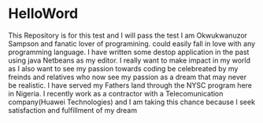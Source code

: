 # HelloWord
This Repository is for this test and I will pass the test 
I am Okwukwanuzor Sampson and fanatic lover of programining. could easily fall in love with any programming language. 
I have written some destop application in the past using java Netbeans as my editor.
I really want to make impact in my world as I also want to see my passion towards coding be celebreated by my freinds and relatives who now see my passion as a dream that may never be realistic.
I have served my Fathers land through the NYSC program here in Nigeria.
I recently work as a contractor with a Telecomunication company(Huawei Technologies) 
and I am taking this chance because I seek satisfaction and fulfillment of my dream   

